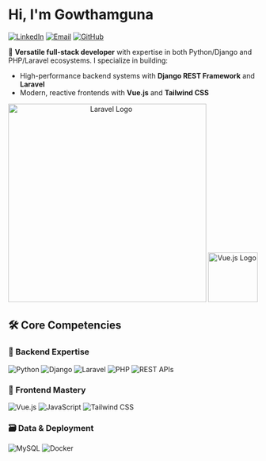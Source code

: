 # Hi, I'm Gowthamguna

[![LinkedIn](https://img.shields.io/badge/-Connect%20on%20LinkedIn-blue?style=for-the-badge&logo=linkedin)](https://www.linkedin.com/in/gowthamguna)
[![Email](https://img.shields.io/badge/-Connect%20on%20Mail-red?style=for-the-badge&logo=gmail)](mailto:gowthamguna46@gmail.com)
[![GitHub](https://img.shields.io/badge/-Follow%20my%20work-black?style=for-the-badge&logo=github)](https://github.com/Gowthamguna01)

🚀 **Versatile full-stack developer** with expertise in both Python/Django and PHP/Laravel ecosystems. I specialize in building:
- High-performance backend systems with **Django REST Framework** and **Laravel**
- Modern, reactive frontends with **Vue.js** and **Tailwind CSS**


<p align="center"><a href="https://laravel.com" target="_blank"><img src="https://raw.githubusercontent.com/laravel/art/master/logo-lockup/5%20SVG/2%20CMYK/1%20Full%20Color/laravel-logolockup-cmyk-red.svg" width="400" alt="Laravel Logo"></a> 

<a href="https://vuejs.org" target="_blank">
  <img src="https://vuejs.org/images/logo.png" width="100" alt="Vue.js Logo">
</a>

</p>






## 🛠 Core Competencies

### 🔧 Backend Expertise
![Python](https://img.shields.io/badge/Python-3776AB?style=for-the-badge&logo=python&logoColor=white)
![Django](https://img.shields.io/badge/Django-092E20?style=for-the-badge&logo=django&logoColor=white)
![Laravel](https://img.shields.io/badge/Laravel-FF2D20?style=for-the-badge&logo=laravel&logoColor=white)
![PHP](https://img.shields.io/badge/PHP-777BB4?style=for-the-badge&logo=php&logoColor=white)
![REST APIs](https://img.shields.io/badge/REST%20APIs-FF6B6B?style=for-the-badge&logo=json&logoColor=white)

### 🌟 Frontend Mastery
![Vue.js](https://img.shields.io/badge/Vue.js-4FC08D?style=for-the-badge&logo=vuedotjs&logoColor=white)
![JavaScript](https://img.shields.io/badge/JavaScript-F7DF1E?style=for-the-badge&logo=javascript&logoColor=black)
![Tailwind CSS](https://img.shields.io/badge/Tailwind_CSS-06B6D4?style=for-the-badge&logo=tailwindcss&logoColor=white)

### 🗃 Data & Deployment
![MySQL](https://img.shields.io/badge/MySQL-4479A1?style=for-the-badge&logo=mysql&logoColor=white)
![Docker](https://img.shields.io/badge/Docker-2496ED?style=for-the-badge&logo=docker&logoColor=white)







